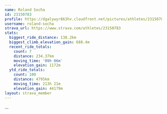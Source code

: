 ```yaml
---
name: Roland Socha
id: 23150783
profile: https://dgalywyr863hv.cloudfront.net/pictures/athletes/23150783/14745672/4/large.jpg
username: roland-socha
strava_url: https://www.strava.com/athletes/23150783
stats:
  biggest_ride_distance: 138.2km
  biggest_climb_elevation_gain: 688.4m
  recent_ride_totals:
    count: 7
    distance: 234.37km
    moving_time: '09h 06m'
    elevation_gain: 1172m
  ytd_ride_totals:
    count: 100
    distance: 4795km
    moving_time: 213h 21m
    elevation_gain: 44179m
layout: strava_member
--- 
```

...
